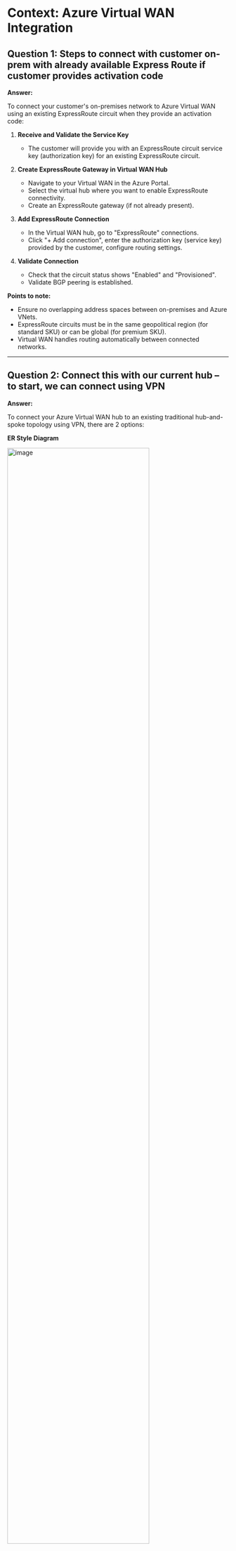 # Context: Azure Virtual WAN Integration

## Question 1: Steps to connect with customer on-prem with already available Express Route if customer provides activation code

**Answer:**

To connect your customer's on-premises network to Azure Virtual WAN using an existing ExpressRoute circuit when they provide an activation code:

1. **Receive and Validate the Service Key**
   - The customer will provide you with an ExpressRoute circuit service key (authorization key) for an existing ExpressRoute circuit.

2. **Create ExpressRoute Gateway in Virtual WAN Hub**
   - Navigate to your Virtual WAN in the Azure Portal.
   - Select the virtual hub where you want to enable ExpressRoute connectivity.
   - Create an ExpressRoute gateway (if not already present).

3. **Add ExpressRoute Connection**
   - In the Virtual WAN hub, go to "ExpressRoute" connections.
   - Click "+ Add connection", enter the authorization key (service key) provided by the customer, configure routing settings.

4. **Validate Connection**
   - Check that the circuit status shows "Enabled" and "Provisioned".
   - Validate BGP peering is established.

**Points to note:**
- Ensure no overlapping address spaces between on-premises and Azure VNets.
- ExpressRoute circuits must be in the same geopolitical region (for standard SKU) or can be global (for premium SKU).
- Virtual WAN handles routing automatically between connected networks.

---

## Question 2: Connect this with our current hub – to start, we can connect using VPN

**Answer:**

To connect your Azure Virtual WAN hub to an existing traditional hub-and-spoke topology using VPN, there are 2 options:

**ER Style Diagram**

<img style="width:80%; max-width:100%; height:auto;" alt="image" src="https://github.com/user-attachments/assets/59a0b35a-ae6f-4af5-8a36-c105bb47774c" />

**Option 1 (Direct VNet Connection)**
- Azure Virtual WAN connects directly to VNet (no gateway allowed in VNet).
- ExpressRoute links on-prem to VWAN.
- ASN 65515 reserved for VWAN routing.

**Option 2 (Existing VPN Gateway)**
- Azure Virtual WAN connects via VPN to the existing VPN/ER Gateway in the hub VNet.
- On-prem uses ASN (custom, avoid 65515).
- This option supports gradual migration without downtime.

---

### **Option 1: Connect Existing VNet (without gateway) to Virtual WAN Hub**

**Prerequisites:**
- The existing hub VNet must **not** have a VPN Gateway or ExpressRoute Gateway.
- If a gateway exists, you'll need to remove it first (this will break existing connections temporarily).

**Steps:**
1. In Azure Portal, navigate to your Virtual WAN.
2. Select "Virtual network connections".
3. Click "+ Add connection".
4. Select your hub VNet.
5. Configure routing and propagation settings.
6. Click "Create".

---

### **Option 2: Connect Existing VPN Gateway to Virtual WAN (Recommended for Transition)**

If you have an existing VPN Gateway in your hub VNet and want to maintain connectivity during migration:

1. **Set Up VPN Gateway in Active-Active Mode**
   - Ensure your existing VPN Gateway is configured in active-active mode.
   - Note both public IP addresses of the gateway.

2. **Create VPN Sites in Virtual WAN**
   - In Virtual WAN, go to "VPN sites".
   - Create a new VPN site for each public IP of your gateway.
   - Configure the site with:
     - Device vendor information
     - Public IP addresses
     - Private address space (your hub VNet CIDR)
     - BGP settings (avoid using ASN 65515 – reserved for Virtual WAN)

3. **Create Site-to-Site VPN Gateway in Virtual WAN Hub**
   - Navigate to your Virtual WAN hub.
   - Create a VPN Gateway (Site-to-Site) if not already present.
   - Specify scale units based on throughput requirements.

4. **Connect VPN Sites to Hub**
   - Select "VPN (Site to site)" in your Virtual WAN hub.
   - Click "Connect VPN sites".
   - Select the VPN sites you created.
   - Configure connection settings:
     - Pre-shared key (PSK)
     - BGP settings
     - IPsec/IKE policy if needed

5. **Download VPN Configuration**
   - Download the VPN device configuration from Virtual WAN.
   - Apply this configuration to your existing VPN Gateway.

6. **Verify Connection**
   - Check connection status in Virtual WAN portal.
   - Validate routing propagation.
   - Test connectivity between resources.

**Points to note:**
- **Address Space:** Ensure no overlapping IP ranges between Virtual WAN hub, connected VNets, and on-premises networks.
- **Routing:** Virtual WAN provides automatic route propagation between all connected resources.
- **Transition Strategy:** Using VPN allows you to gradually migrate from traditional hub-and-spoke to Virtual WAN without downtime.
- **Cost:** Consider the cost implications of running both VPN Gateway and Virtual WAN during transition.

---

## References

- [Connect a VNet to a Virtual WAN hub – portal – Azure Virtual WAN (Microsoft Learn)](https://learn.microsoft.com/en-us/azure/virtual-wan/howto-connect-vnet-hub)
- [Tutorial: Create site-to-site connections using Virtual WAN – Azure Virtual WAN (Microsoft Learn)](https://learn.microsoft.com/en-us/azure/virtual-wan/virtual-wan-site-to-site-portal)
- [Connect a virtual network gateway to an Azure Virtual WAN (Microsoft Learn)](https://learn.microsoft.com/en-us/azure/virtual-wan/connect-virtual-network-gateway-vwan)
- [Tutorial: Create an ExpressRoute association to Azure Virtual WAN (Microsoft Learn)](https://learn.microsoft.com/en-us/azure/virtual-wan/virtual-wan-expressroute-portal)
- [About ExpressRoute Connections in Azure Virtual WAN (Microsoft Learn)](https://learn.microsoft.com/en-us/azure/virtual-wan/virtual-wan-expressroute-about)
- [ExpressRoute documentation (Azure Docs)](https://docs.azure.cn/en-us/expressroute/)
